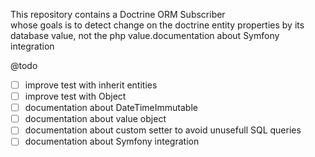 This repository contains a Doctrine ORM Subscriber   
whose goals is to detect change on the doctrine entity properties by its database value, not the php value.documentation about Symfony integration


@todo
- [ ] improve test with inherit entities
- [ ] improve test with Object
- [ ] documentation about DateTimeImmutable
- [ ] documentation about value object 
- [ ] documentation about custom setter to avoid unusefull SQL queries
- [ ] documentation about Symfony integration